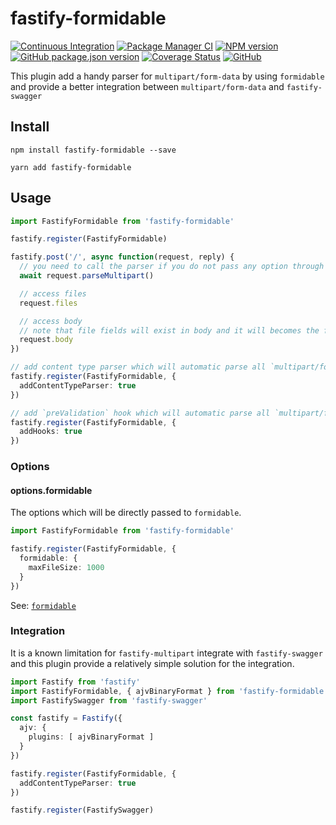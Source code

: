 # fastify-formidable

[![Continuous Integration](https://github.com/climba03003/fastify-formidable/actions/workflows/ci.yml/badge.svg)](https://github.com/climba03003/fastify-formidable/actions/workflows/ci.yml)
[![Package Manager CI](https://github.com/climba03003/fastify-formidable/actions/workflows/package-manager-ci.yml/badge.svg)](https://github.com/climba03003/fastify-formidable/actions/workflows/package-manager-ci.yml)
[![NPM version](https://img.shields.io/npm/v/@climba03003/fastify-formidable.svg?style=flat)](https://www.npmjs.com/package/@climba03003/fastify-formidable)
[![GitHub package.json version](https://img.shields.io/github/package-json/v/climba03003/fastify-formidable)](https://github.com/climba03003/fastify-formidable)
[![Coverage Status](https://coveralls.io/repos/github/climba03003/fastify-formidable/badge.svg?branch=main)](https://coveralls.io/github/climba03003/fastify-formidable?branch=master)
[![GitHub](https://img.shields.io/github/license/climba03003/fastify-formidable)](https://github.com/climba03003/fastify-formidable)

This plugin add a handy parser for `multipart/form-data` by using `formidable` and provide a better integration between `multipart/form-data` and `fastify-swagger`

## Install
```
npm install fastify-formidable --save

yarn add fastify-formidable
```

## Usage

```ts
import FastifyFormidable from 'fastify-formidable'

fastify.register(FastifyFormidable)

fastify.post('/', async function(request, reply) {
  // you need to call the parser if you do not pass any option through plugin registration
  await request.parseMultipart()

  // access files
  request.files

  // access body
  // note that file fields will exist in body and it will becomes the file path saved on disk
  request.body
})

// add content type parser which will automatic parse all `multipart/form-data` found
fastify.register(FastifyFormidable, {
  addContentTypeParser: true
})

// add `preValidation` hook which will automatic parse all `multipart/form-data` found
fastify.register(FastifyFormidable, {
  addHooks: true
})
```

### Options

#### options.formidable

The options which will be directly passed to `formidable`.

```ts
import FastifyFormidable from 'fastify-formidable'

fastify.register(FastifyFormidable, {
  formidable: {
    maxFileSize: 1000 
  }
})
```

See: [`formidable`](https://github.com/node-formidable/formidable#options)

### Integration

It is a known limitation for `fastify-multipart` integrate with `fastify-swagger` and this plugin provide a relatively simple solution for the integration.

```ts
import Fastify from 'fastify'
import FastifyFormidable, { ajvBinaryFormat } from 'fastify-formidable'
import FastifySwagger from 'fastify-swagger'

const fastify = Fastify({
  ajv: {
    plugins: [ ajvBinaryFormat ]
  }
})

fastify.register(FastifyFormidable, {
  addContentTypeParser: true
})

fastify.register(FastifySwagger)
```